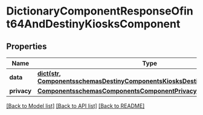 # DictionaryComponentResponseOfint64AndDestinyKiosksComponent

## Properties
Name | Type | Description | Notes
------------ | ------------- | ------------- | -------------
**data** | [**dict(str, ComponentsschemasDestinyComponentsKiosksDestinyKiosksComponent)**](ComponentsschemasDestinyComponentsKiosksDestinyKiosksComponent.md) |  | [optional] 
**privacy** | [**ComponentsschemasComponentsComponentPrivacySetting**](ComponentsschemasComponentsComponentPrivacySetting.md) |  | [optional] 

[[Back to Model list]](../README.md#documentation-for-models) [[Back to API list]](../README.md#documentation-for-api-endpoints) [[Back to README]](../README.md)


